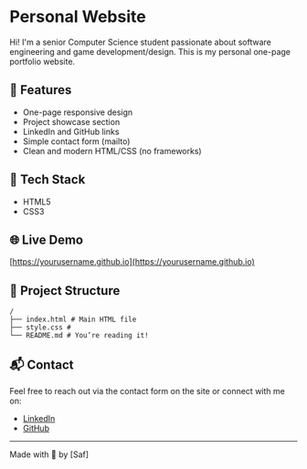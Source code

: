 # Personal Website

Hi! I'm a senior Computer Science student passionate about software engineering and game development/design. This is my personal one-page portfolio website.

## 🚀 Features

- One-page responsive design
- Project showcase section
- LinkedIn and GitHub links
- Simple contact form (mailto)
- Clean and modern HTML/CSS (no frameworks)

## 🧠 Tech Stack

- HTML5
- CSS3

## 🌐 Live Demo

[https://yourusername.github.io](https://yourusername.github.io)

## 📁 Project Structure
```
/
├── index.html # Main HTML file
├── style.css # 
└── README.md # You’re reading it!
```

## 📬 Contact

Feel free to reach out via the contact form on the site or connect with me on:

- [LinkedIn](www.linkedin.com/in/safia-nassiri)
- [GitHub](https://github.com/SafiaNassiri)

---

Made with 💙 by [Saf]
